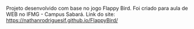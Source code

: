 Projeto desenvolvido com base no jogo Flappy Bird. Foi criado para aula de WEB no IFMG - Campus Sabará.
Link do site: https://nathanrodriguesif.github.io/FlappyBird/
